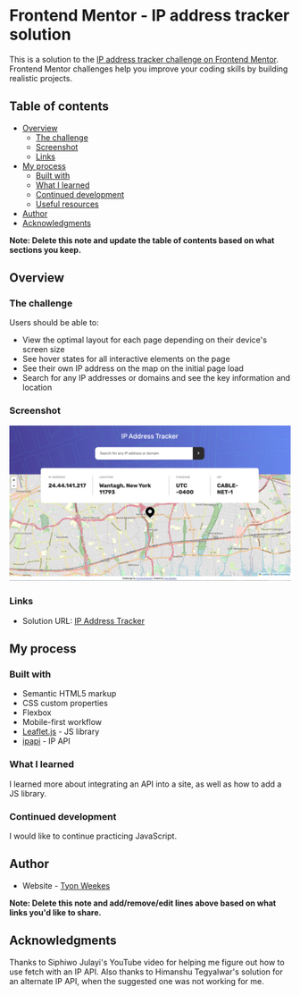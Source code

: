 # Frontend Mentor - IP address tracker solution

This is a solution to the [IP address tracker challenge on Frontend Mentor](https://www.frontendmentor.io/challenges/ip-address-tracker-I8-0yYAH0). Frontend Mentor challenges help you improve your coding skills by building realistic projects. 

## Table of contents

- [Overview](#overview)
  - [The challenge](#the-challenge)
  - [Screenshot](#screenshot)
  - [Links](#links)
- [My process](#my-process)
  - [Built with](#built-with)
  - [What I learned](#what-i-learned)
  - [Continued development](#continued-development)
  - [Useful resources](#useful-resources)
- [Author](#author)
- [Acknowledgments](#acknowledgments)

**Note: Delete this note and update the table of contents based on what sections you keep.**

## Overview

### The challenge

Users should be able to:

- View the optimal layout for each page depending on their device's screen size
- See hover states for all interactive elements on the page
- See their own IP address on the map on the initial page load
- Search for any IP addresses or domains and see the key information and location

### Screenshot

![](./screenshot.png)

### Links

- Solution URL: [IP Address Tracker](https://playful-croissant-725587.netlify.app)

## My process

### Built with

- Semantic HTML5 markup
- CSS custom properties
- Flexbox
- Mobile-first workflow
- [Leaflet.js](https://leafletjs.com/) - JS library
- [ipapi](https://ipapi.co/) - IP API

### What I learned

I learned more about integrating an API into a site, as well as how to add a JS library.

### Continued development

I would like to continue practicing JavaScript.

## Author

- Website - [Tyon Weekes](https://www.tyonweekes.com)

**Note: Delete this note and add/remove/edit lines above based on what links you'd like to share.**

## Acknowledgments

Thanks to Siphiwo Julayi's YouTube video for helping me figure out how to use fetch with an IP API. Also thanks to Himanshu Tegyalwar's solution for an alternate IP API, when the suggested one was not working for me.
